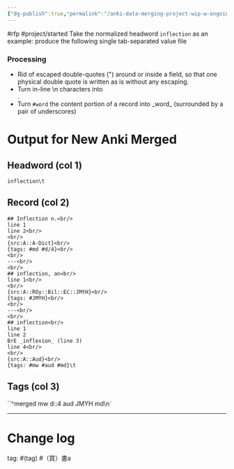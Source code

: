```yaml
---
{"dg-publish":true,"permalink":"/anki-data-merging-project-wip-w-ongoing-change-log/","noteIcon":"2"}
---
```


#rfp 
#project/started 
Take the normalized headword `inflection` as an example: produce the following single tab-separated value file

### Processing
- Rid of escaped double-quotes (") around or inside a field, so that one physical double quote is written as is without any escaping.
- Turn in-line \n characters into <br/>.
- Turn `#word` the content portion of a record into \_word\_ (surrounded by a pair of underscores)

# Output for New Anki Merged

## Headword (col 1)
`inflection\t`
## Record (col 2)
```
## Inflection n.<br/>
line 1
line 2<br/>
<br/>
{src:A::A-Dict}<br/>
{tags: #md #d/4}<br/>
<br/>
---<br/>
<br/>
## inflection, an<br/>
line 1<br/>
<br/>
{src:A::ROy::Bil::EC::JMYH}<br/>
{tags: #JMYH}<br/>
<br/>
---<br/>
<br/>
## inflection<br/>
line 1
line 2  
BrE _inflexion_ (line 3)
line 4<br/>
<br/>
{src:A::Aud}<br/>
{tags: #mw #aud #md}\t
```
## Tags (col 3)
``^merged mw d::4 aud JMYH md\n`

---
# Change log

tag: #(tag)
#（買）書a